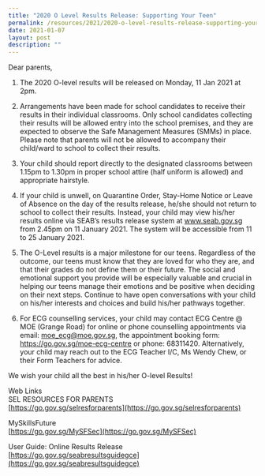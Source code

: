 ```yaml
---
title: "2020 O Level Results Release: Supporting Your Teen"
permalink: /resources/2021/2020-o-level-results-release-supporting-your-team
date: 2021-01-07
layout: post
description: ""
---
```

Dear parents,

1. The 2020 O-level results will be released on Monday, 11 Jan 2021 at 2pm.

2. Arrangements have been made for school candidates to receive their results in their individual classrooms. Only school candidates collecting their results will be allowed entry into the school premises, and they are expected to observe the Safe Management Measures (SMMs) in place. Please note that parents will not be allowed to accompany their child/ward to school to collect their results.

3. Your child should report directly to the designated classrooms between 1.15pm to 1.30pm in proper school attire (half uniform is allowed) and appropriate hairstyle.

4. If your child is unwell, on Quarantine Order, Stay-Home Notice or Leave of Absence on the day of the results release, he/she should not return to school to collect their results. Instead, your child may view his/her results online via SEAB’s results release system at www.seab.gov.sg from 2.45pm on 11 January 2021. The system will be accessible from 11 to 25 January 2021.

5. The O-Level results is a major milestone for our teens. Regardless of the outcome, our teens must know that they are loved for who they are, and that their grades do not define them or their future. The social and emotional support you provide will be especially valuable and crucial in helping our teens manage their emotions and be positive when deciding on their next steps. Continue to have open conversations with your child on his/her interests and choices and build his/her pathways together.

6. For ECG counselling services, your child may contact ECG Centre @ MOE (Grange Road) for online or phone counselling appointments via email: moe_ecg@moe.gov.sg, the appointment booking form: https://go.gov.sg/moe-ecg-centre or phone: 68311420. Alternatively, your child may reach out to the ECG Teacher I/C, Ms Wendy Chew, or their Form Teachers for advice.

We wish your child all the best in his/her O-level Results!

Web Links  
SEL RESOURCES FOR PARENTS  
[https://go.gov.sg/selresforparents](https://go.gov.sg/selresforparents)  
  
MySkillsFuture  
[https://go.gov.sg/MySFSec](https://go.gov.sg/MySFSec)  
  
User Guide: Online Results Release  
[https://go.gov.sg/seabresultsguidegce](https://go.gov.sg/seabresultsguidegce)